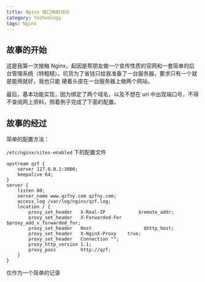 ```yaml
---
title: Nginx 端口映射访问
category: Technology
tags: Nginx
---
```


## 故事的开始

这是我第一次接触 Nginx，起因是帮朋友做一个宣传性质的官网和一套简单的后台管理系统（特粗糙）。坑货为了省钱只给我准备了一台服务器，要求只有一个就是能用就好，我也只能
硬着头皮在一台服务器上做两个网站。

最后，基本功能实现，因为绑定了两个域名，以及不想在 url 中出现端口号，不得不查阅网上资料，照着例子完成了下面的配置。

## 故事的经过

简单的配置方法：

`/etc/nginx/sites-enabled` 下的配置文件

```
upstream qzf {
    server 127.0.0.1:3000;
    keepalive 64;
}
server {
    listen 80;
    server_name www.qzfny.com qzfny.com;
    access_log /var/log/nginx/qzf.log;
    location / {
        proxy_set_header   X-Real-IP            $remote_addr;
        proxy_set_header   X-Forwarded-For  $proxy_add_x_forwarded_for;
        proxy_set_header   Host                   $http_host;
        proxy_set_header   X-NginX-Proxy    true;
        proxy_set_header   Connection "";
        proxy_http_version 1.1;
        proxy_pass         http://qzf;
    }
}
```

仅作为一个简单的记录